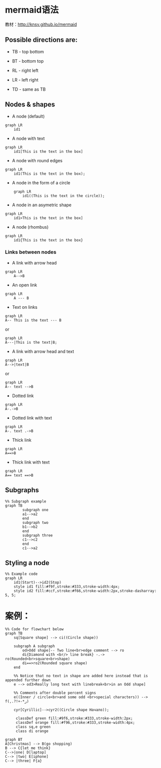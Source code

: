 # mermaid语法
教材：http://knsv.github.io/mermaid
## Possible directions are:

- TB - top bottom
- BT - bottom top
- RL - right left
- LR - left right

- TD - same as TB

## Nodes & shapes

- A node (default)
```mermaid
graph LR
    id1
```

- A node with text
```mermaid
graph LR
    id1[This is the text in the box]
```

- A node with round edges
```mermaid
graph LR
    id1(This is the text in the box);
```
- A node in the form of a circle
```mermaid
    graph LR
        id1((This is the text in the circle));
```
- A node in an asymetric shape
```mermaid
graph LR
    id1>This is the text in the box]
```
- A node (rhombus)
```mermaid
graph LR
    id1{This is the text in the box}
```

### Links between nodes

- A link with arrow head

```mermaid
graph LR
    A-->B
```

- An open link
```mermaid
graph LR
    A --- B
```
- Text on links
```mermaid
graph LR
A-- This is the text --- B
```

or

```mermaid
graph LR
A---|This is the text|B;
```

- A link with arrow head and text
```mermaid
graph LR
A-->|text|B
```

or
```mermaid
graph LR
A-- text -->B
```

- Dotted link
```mermaid
graph LR
A-.->B
```

- Dotted link with text
```mermaid
graph LR
A-. text .->B
```

- Thick link
```mermaid
graph LR
A==>B
```

- Thick link with text
```mermaid
graph LR
A== text ==>B
```

## Subgraphs

```mermaid
%% Subgraph example
graph TB
        subgraph one
        a1-->a2
        end
        subgraph two
        b1-->b2
        end
        subgraph three
        c1-->c2
        end
        c1-->a2
```

## Styling a node

```mermaid
%% Example code
graph LR
    id1(Start)-->id2(Stop)
    style id1 fill:#f9f,stroke:#333,stroke-width:4px;
    style id2 fill:#ccf,stroke:#f66,stroke-width:2px,stroke-dasharray: 5, 5;
```

# 案例：
```mermaid
%% Code for flowchart below
graph TB
    sq[Square shape] --> ci((Circle shape))

    subgraph A subgraph
        od>Odd shape]-- Two line<br>edge comment --> ro
        di{Diamond with <br/> line break} -.-> ro(Rounded<br>square<br>shape)
        di==>ro2(Rounded square shape)
    end

    %% Notice that no text in shape are added here instead that is appended further down
    e --> od3>Really long text with linebreak<br>in an Odd shape]

    %% Comments after double percent signs
    e((Inner / circle<br>and some odd <br>special characters)) --> f(,.?!+-*ز)

    cyr[Cyrillic]-->cyr2((Circle shape Начало));

     classDef green fill:#9f6,stroke:#333,stroke-width:2px;
     classDef orange fill:#f96,stroke:#333,stroke-width:4px;
     class sq,e green
     class di orange
```






```mermaid
graph BT
A[Christmas] --> B(go shopping)
B --> C{let me think}
C-->|one| D[laptop]
C--> |two| E[iphone]
C--> |three| F{a}
```
